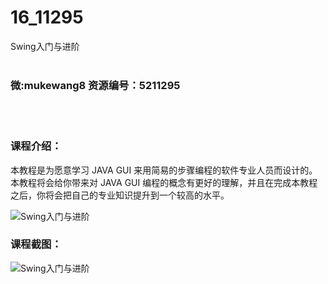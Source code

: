 # 16_11295
Swing入门与进阶
<br/></br>
<h3>微:mukewang8 资源编号：5211295</h3>
<br/></br>
<h3>课程介绍：</h3>
<p>本教程是为愿意学习 JAVA GUI 来用简易的步骤编程的软件专业人员而设计的。本教程将会给你带来对 JAVA GUI 编程的概念有更好的理解，并且在完成本教程之后，你将会把自己的专业知识提升到一个较高的水平。</p>
<p><img src="https://www.ko996.com/wp-content/uploads/img/2020/03/1-126-300x187.png" alt="Swing入门与进阶"></p>
<div class="info-desc">
<h3>课程截图：</h3>
<p><img src="https://www.ko996.com/wp-content/uploads/img/2020/03/2-116.png" alt="Swing入门与进阶"></p>


			
</div>
